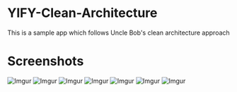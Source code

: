 # YIFY-Clean-Architecture
This is a sample app which follows Uncle Bob's clean architecture approach 

Screenshots
===========

![Imgur](https://i.imgur.com/FMTRojO.png)
![Imgur](https://i.imgur.com/IW0Tr7x.png)
![Imgur](https://i.imgur.com/R73yadm.png)
![Imgur](https://i.imgur.com/yVQ2bUJ.png)
![Imgur](https://i.imgur.com/mixmj5j.png)
![Imgur](https://i.imgur.com/2zlkHbY.png)
![Imgur](https://i.imgur.com/ds98m3P.png)
